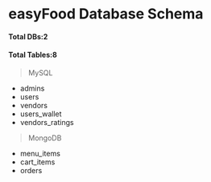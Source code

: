 # easyFood Database Schema

#### Total DBs:2
#### Total Tables:8
> MySQL
  * admins
  * users
  * vendors
  * users_wallet
  * vendors_ratings
  
> MongoDB
  * menu_items
  * cart_items
  * orders
